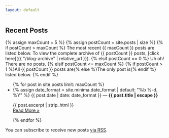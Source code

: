 ```yaml
---
layout: default
---
```


## Recent Posts

{% assign maxCount = 5 %}
{% assign postCount = site.posts | size %}
{% if postCount > maxCount %}
  The most recent {{ maxCount }} posts are listed below. To view the complete archive of {{ postCount }} posts, [click here]({{ "/blog-archive" | relative_url }}).
{% elsif postCount == 0 %}
  Uh oh! There are no posts.
{% elsif postCount <= maxCount %}
  {% if postCount > 1 %}All {{ postCount }} posts are{% else %}The only post is{% endif %} listed below.
{% endif %}


<ul class="post-list">
{% for post in site.posts limit: maxCount %}
  <li>
    {% assign date_format = site.minima.date_format | default: "%b %-d, %Y" %}
    <span class="post-meta">{{ post.date | date: date_format }}</span> &mdash;
    <span><strong>{{ post.title | escape }}</strong></span>
    <p>{{ post.excerpt | strip_html }}<br/>
    <a class="post-link" href="{{ post.url | relative_url }}">Read More &raquo;</a></p>
  </li>
{% endfor %}
</ul>

<p class="rss-subscribe">You can subscribe to receive new posts <a href='{{ "/feed.xml" | relative_url }}'>via RSS</a>.</p>

